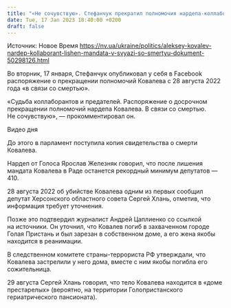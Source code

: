 ```yaml
---
title: "«Не сочувствую». Стефанчук прекратил полномочия нардепа-коллаборанта Ковалева «в связи со смертью»"
date: Tue, 17 Jan 2023 18:40:00 +0200
draft: false
---
```

Источник: Новое Время https://nv.ua/ukraine/politics/aleksey-kovalev-nardep-kollaborant-lishen-mandata-v-svyazi-so-smertyu-dokument-50298126.html


 Во вторник, 17 января, Стефанчук опубликовал у себя в Facebook распоряжение о прекращении полномочий Ковалева с 28 августа 2022 года «в связи со смертью».

«Судьба коллаборантов и предателей. Распоряжение о досрочном прекращении полномочий нардепа Ковалева. В связи со смертью. Не сочувствую», — прокомментировал он.

  Видео дня   

До этого в парламент поступила копия свидетельства о смерти Ковалева.

Нардеп от Голоса Ярослав Железняк говорил, что после лишения мандата Ковалева в Раде останется рекордный минимум депутатов — 410.

28 августа 2022 об убийстве Ковалева одним из первых сообщил депутат Херсонского областного совета Сергей Хлань, отметив, что информация требует уточнения.

Позже это подтвердил журналист Андрей Цаплиенко со ссылкой на источники. Он уточнил, что Ковалев погиб в захваченном городе Голая Пристань и был зарезан в собственном доме, а его жена якобы находится в реанимации.

В следственном комитете страны-террориста РФ утверждали, что Ковалева застрелили у него дома, вместе с ним якобы погибла его сожительница.

29 августа Сергей Хлань говорил, что тело Ковалева находится в «доме престарелых» (вероятно, на территории Голопристанского гериатрического пансионата).
